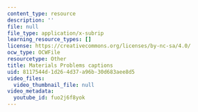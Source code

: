 ```yaml
---
content_type: resource
description: ''
file: null
file_type: application/x-subrip
learning_resource_types: []
license: https://creativecommons.org/licenses/by-nc-sa/4.0/
ocw_type: OCWFile
resourcetype: Other
title: Materials Problems captions
uid: 8117544d-1d26-4d37-a96b-30d683aee8d5
video_files:
  video_thumbnail_file: null
video_metadata:
  youtube_id: fuo2j6f8yok
---
```

